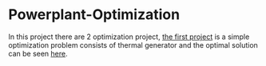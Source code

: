 # Powerplant-Optimization
In this project there are 2 optimization project, [the first project](https://github.com/andidwikiy/Powerplant-Optimization/blob/1ba9b66214cbca0e5e8d23c85a3a4f3a5c439b4c/Optimization_Problem/optimization1.py) is a simple optimization problem consists of thermal generator and the optimal solution can be seen [here](https://github.com/andidwikiy/Powerplant-Optimization/blob/1e383db5fc4a8bd96528e61a9761b827336bcad9/Optimization_Problem/Result1.pdf).
